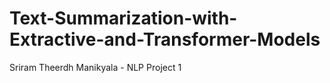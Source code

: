 # Text-Summarization-with-Extractive-and-Transformer-Models
Sriram Theerdh Manikyala - NLP Project 1
